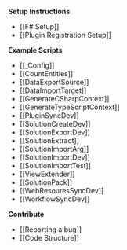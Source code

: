 **Setup Instructions**

* [[F# Setup]]
* [[Plugin Registration Setup]]

**Example Scripts**
* [[_Config]]
* [[CountEntities]]
* [[DataExportSource]]
* [[DataImportTarget]]
* [[GenerateCSharpContext]]
* [[GenerateTypeScriptContext]]
* [[PluginSyncDev]]
* [[SolutionCreateDev]]
* [[SolutionExportDev]]
* [[SolutionExtract]]
* [[SolutionImportArg]]
* [[SolutionImportDev]]
* [[SolutionImportTest]]
* [[ViewExtender]]
* [[SolutionPack]]
* [[WebResouresSyncDev]]
* [[WorkflowSyncDev]]

**Contribute**

* [[Reporting a bug]]
* [[Code Structure]]